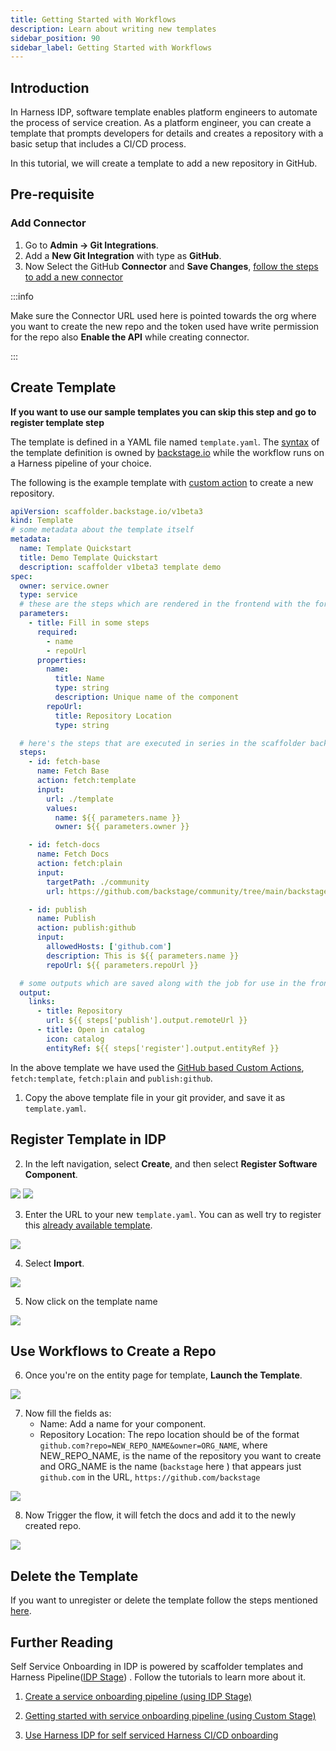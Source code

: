 ```yaml
---
title: Getting Started with Workflows
description: Learn about writing new templates
sidebar_position: 90
sidebar_label: Getting Started with Workflows
---
```


<DocsTag  backgroundColor= "#cbe2f9" text="Tutorial"  textColor="#0b5cad"  />

## Introduction

In Harness IDP, software template enables platform engineers to automate the process of service creation. As a platform engineer, you can create a template that prompts developers for details and creates a repository with a basic setup that includes a CI/CD process. 

In this tutorial, we will create a template to add a new repository in GitHub. 


## Pre-requisite

### Add Connector

1. Go to **Admin -> Git Integrations**.
2. Add a **New Git Integration** with type as **GitHub**.
3. Now Select the GitHub **Connector** and **Save Changes**, [follow the steps to add a new connector](https://developer.harness.io/docs/internal-developer-portal/get-started/setup-git-integration#connector-setup) 

:::info

Make sure the Connector URL used here is pointed towards the org where you want to create the new repo and the token used have write permission for the repo also **Enable the API** while creating connector.

:::

## Create Template

**If you want to use our sample templates you can skip this step and go to register template step**

The template is defined in a YAML file named `template.yaml`. The [syntax](https://developer.harness.io/docs/internal-developer-portal/flows/service-onboarding-pipelines#how-to-write-idp-templates) of the template definition is owned by [backstage.io](https://backstage.io/docs/features/software-templates/writing-templates) while the workflow runs on a Harness pipeline of your choice.

The following is the example template with [custom action](https://developer.harness.io/docs/internal-developer-portal/flows/custom-actions#1-triggerharness-custom-pipeline) to create a new repository. 

```YAML
apiVersion: scaffolder.backstage.io/v1beta3
kind: Template
# some metadata about the template itself
metadata:
  name: Template Quickstart
  title: Demo Template Quickstart
  description: scaffolder v1beta3 template demo
spec:
  owner: service.owner
  type: service
  # these are the steps which are rendered in the frontend with the form input
  parameters:
    - title: Fill in some steps
      required:
        - name
        - repoUrl
      properties:
        name:
          title: Name
          type: string
          description: Unique name of the component
        repoUrl:
          title: Repository Location
          type: string

  # here's the steps that are executed in series in the scaffolder backend
  steps:
    - id: fetch-base
      name: Fetch Base
      action: fetch:template
      input:
        url: ./template
        values:
          name: ${{ parameters.name }}
          owner: ${{ parameters.owner }}

    - id: fetch-docs
      name: Fetch Docs
      action: fetch:plain
      input:
        targetPath: ./community
        url: https://github.com/backstage/community/tree/main/backstage-community-sessions

    - id: publish
      name: Publish
      action: publish:github
      input:
        allowedHosts: ['github.com']
        description: This is ${{ parameters.name }}
        repoUrl: ${{ parameters.repoUrl }}

  # some outputs which are saved along with the job for use in the frontend
  output:
    links:
      - title: Repository
        url: ${{ steps['publish'].output.remoteUrl }}
      - title: Open in catalog
        icon: catalog
        entityRef: ${{ steps['register'].output.entityRef }}
```

In the above template we have used the [GitHub based Custom Actions](https://www.npmjs.com/package/@backstage/plugin-scaffolder-backend-module-github), `fetch:template`, `fetch:plain` and `publish:github`. 

1. Copy the above template file in your git provider, and save it as `template.yaml`. 

## Register Template in IDP

2. In the left navigation, select **Create**, and then select **Register Software Component**.

![](static/create-page-sidebar.png)
![](static/create-page.png)

3. Enter the URL to your new `template.yaml`. You can as well try to register this [already available template](https://github.com/harness-community/idp-samples/blob/main/template-quickstart.yaml). 

![](static/url-on-register-page.png)

4. Select **Import**.

![](static/finished-state.png)

5. Now click on the template name

![](static/template-name.png)

## Use Workflows to Create a Repo

6. Once you're on the entity page for template, **Launch the Template**.

![](static/Launch-template.png)

7. Now fill the fields as:
    - Name: Add a name for your component.
    - Repository Location: The repo location should be of the format `github.com?repo=NEW_REPO_NAME&owner=ORG_NAME`, where NEW_REPO_NAME, is the name of the repository you want to create and ORG_NAME is the name (`backstage` here ) that appears just `github.com` in the URL, `https://github.com/backstage`  

![](static/fill-template.png)

8. Now Trigger the flow, it will fetch the docs and add it to the newly created repo. 

![](static/run-flows.png)

## Delete the Template

If you want to unregister or delete the template follow the steps mentioned [here](https://developer.harness.io/docs/internal-developer-portal/flows/service-onboarding-pipelines#deleteunregister-template). 

## Further Reading

Self Service Onboarding in IDP is powered by scaffolder templates and Harness Pipeline([IDP Stage](https://developer.harness.io/docs/internal-developer-portal/flows/idp-stage)) . Follow the tutorials to learn more about it. 

1. [Create a service onboarding pipeline (using IDP Stage)](https://developer.harness.io/docs/internal-developer-portal/flows/create-a-new-service-using-idp-stage)

2. [Getting started with service onboarding pipeline (using Custom Stage)](https://developer.harness.io/docs/internal-developer-portal/flows/create-a-service)

3. [Use Harness IDP for self serviced Harness CI/CD onboarding](https://developer.harness.io/docs/internal-developer-portal/flows/self-service-onboarding-pipeline-tutorial)
